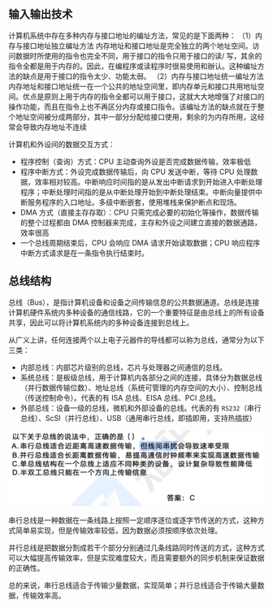 ```toc
```

## 输入输出技术

计算机系统中存在多种内存与接口地址的编址方法，常见的是下面两种：
（1）内存与接口地址独立编址方法
内存地址和接口地址是完全独立的两个地址空间。访问数据时所使用的指令也完全不同，用于接口的指令只用于接口的读/ 写，其余的指令全都是用于内存的。因此，在编程序或读程序时很易使用和辦认。这种编址方法的缺点是用于接口的指令太少、功能太弱。
（2）内存与接口地址统一编址方法
内存地址和接口地址统一在一个公共的地址空间里，即内存单元和接口共用地址空间。优点是原则上用于内存的指令全都可以用于接口，这就大大地增强了对接口的操作功能，而且在指令上也不再区分内存或接口指令。该编址方法的缺点就在于整个地址空间被分成两部分，其中一部分分配给接口使用，剩余的为内存所用，这经常会导致内存地址不连续

计算机和外设间的数据交互方式：
- 程序控制（查询）方式：CPU 主动查询外设是否完成数据传输，效率极低
- 程序中断方式：外设完成数据传输后，向 CPU 发送中断，等待 CPU 处理数据，效率相对较高。中断响应时间指的是从发出中断请求到开始进入中断处理程序；中断处理时间指的是从中断处理开始到中断处理结束。中断向量提供中断服务程序的入口地址。多级中断嵌套，使用堆栈来保护断点和现场。
- DMA 方式（直接主存存取）：CPU 只需完成必要的初始化等操作，数据传输的整个过程都由 DMA 控制器来完成，主存和外设之间建立直接的数据通路，效率很高
- 一个总线周期结束后，CPU 会响应 DMA 请求开始读取数据；CPU 响应程序中断方式请求是在一条指令执行结束时。


## 总线结构

总线（Bus），是指计算机设备和设备之间传输信息的公共数据通道。总线是连接计算机硬件系统内多种设备的通信线路，它的一个重要特征是由总线上的所有设备共享，因此可以将计算机系统内的多种设备连接到总线上。

从广义上讲，任何连接两个以上电子元器件的导线都可以称为总线，通常分为以下三类：
- 内部总线：内部芯片级别的总线，芯片与处理器之间通信的总线。
- 系统总线：是板级总线，用于计算机内各部分之间的连接，具体分为数据总线（并行数据传输位数）、地址总线（系统可管理的内存空间的大小）、控制总线（传送控制命令）。代表的有 ISA 总线、EISA 总线、PCI 总线。
- 外部总线：设备一级的总线，微机和外部设备的总线。代表的有 `RS232`（串行总线）、ScSI（并行总线）、USB（通用串行总线，即插即用，支持热插拔）

![](../img/044.jpeg)

串行总线是一种数据在一条线路上按照一定顺序逐位或逐字节传送的方式，这种方式简单易实现，但是传输效率较低，因为数据必须按顺序依次处理。

并行总线是把数据分割成若干个部分分别通过几条线路同时传送的方式，这种方式可以大幅提高传输效率，但是实现难度较大，而且需要额外的同步机制来保证数据的正确性。

总的来说，串行总线适合于传输少量数据，实现简单；并行总线适合于传输大量数据，传输效率高。